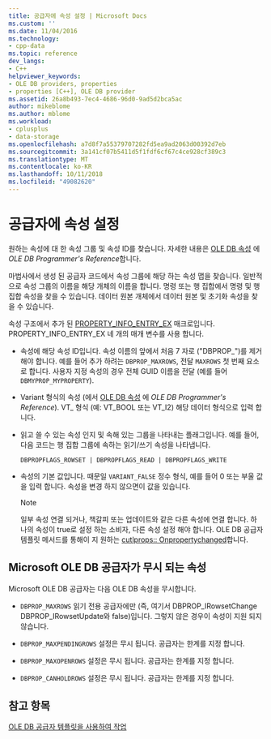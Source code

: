 ```yaml
---
title: 공급자에 속성 설정 | Microsoft Docs
ms.custom: ''
ms.date: 11/04/2016
ms.technology:
- cpp-data
ms.topic: reference
dev_langs:
- C++
helpviewer_keywords:
- OLE DB providers, properties
- properties [C++], OLE DB provider
ms.assetid: 26a8b493-7ec4-4686-96d0-9ad5d2bca5ac
author: mikeblome
ms.author: mblome
ms.workload:
- cplusplus
- data-storage
ms.openlocfilehash: a7d8f7a55379707282fd5ea9ad2063d00392d7eb
ms.sourcegitcommit: 3a141cf07b5411d5f1fdf6cf67c4ce928cf389c3
ms.translationtype: MT
ms.contentlocale: ko-KR
ms.lasthandoff: 10/11/2018
ms.locfileid: "49082620"
---
```

# <a name="setting-properties-in-your-provider"></a>공급자에 속성 설정

원하는 속성에 대 한 속성 그룹 및 속성 ID를 찾습니다. 자세한 내용은 [OLE DB 속성](/previous-versions/windows/desktop/ms722734) 에 *OLE DB Programmer's Reference*합니다.  
  
마법사에서 생성 된 공급자 코드에서 속성 그룹에 해당 하는 속성 맵을 찾습니다. 일반적으로 속성 그룹의 이름을 해당 개체의 이름을 합니다. 명령 또는 행 집합에서 명령 및 행 집합 속성을 찾을 수 있습니다. 데이터 원본 개체에서 데이터 원본 및 초기화 속성을 찾을 수 있습니다.  
  
속성 구조에서 추가 된 [PROPERTY_INFO_ENTRY_EX](../../data/oledb/property-info-entry-ex.md) 매크로입니다. PROPERTY_INFO_ENTRY_EX 네 개의 매개 변수를 사용 합니다.  
  
- 속성에 해당 속성 ID입니다. 속성 이름의 앞에서 처음 7 자로 ("DBPROP_")를 제거 해야 합니다. 예를 들어 추가 하려는 `DBPROP_MAXROWS`, 전달 `MAXROWS` 첫 번째 요소로 합니다. 사용자 지정 속성의 경우 전체 GUID 이름을 전달 (예를 들어 `DBMYPROP_MYPROPERTY`).  
  
- Variant 형식의 속성 (에서 [OLE DB 속성](/previous-versions/windows/desktop/ms722734) 에 *OLE DB Programmer's Reference*). VT_ 형식 (예: VT_BOOL 또는 VT_I2) 해당 데이터 형식으로 입력 합니다.  
  
- 읽고 쓸 수 있는 속성 인지 및 속해 있는 그룹을 나타내는 플래그입니다. 예를 들어, 다음 코드는 행 집합 그룹에 속하는 읽기/쓰기 속성을 나타냅니다.  
  
    ```  
    DBPROPFLAGS_ROWSET | DBPROPFLAGS_READ | DBPROPFLAGS_WRITE  
    ```  
  
- 속성의 기본 값입니다. 때문일 `VARIANT_FALSE` 정수 형식, 예를 들어 0 또는 부울 값을 입력 합니다. 속성을 변경 하지 않으면이 값을 있습니다.  
  
    > [!NOTE]
    >  일부 속성 연결 되거나, 책갈피 또는 업데이트와 같은 다른 속성에 연결 합니다. 하나의 속성이 true로 설정 하는 소비자, 다른 속성 설정 해야 합니다. OLE DB 공급자 템플릿 메서드를 통해이 지 원하는 [cutlprops:: Onpropertychanged](../../data/oledb/cutlprops-onpropertychanged.md)합니다.  
  
## <a name="properties-ignored-by-microsoft-ole-db-providers"></a>Microsoft OLE DB 공급자가 무시 되는 속성  

Microsoft OLE DB 공급자는 다음 OLE DB 속성을 무시합니다.  
  
- `DBPROP_MAXROWS` 읽기 전용 공급자에만 (즉, 여기서 DBPROP_IRowsetChange DBPROP_IRowsetUpdate와 false)입니다. 그렇지 않은 경우이 속성이 지원 되지 않습니다.  
  
- `DBPROP_MAXPENDINGROWS` 설정은 무시 됩니다. 공급자는 한계를 지정 합니다.  
  
- `DBPROP_MAXOPENROWS` 설정은 무시 됩니다. 공급자는 한계를 지정 합니다.  
  
- `DBPROP_CANHOLDROWS` 설정은 무시 됩니다. 공급자는 한계를 지정 합니다.  
  
## <a name="see-also"></a>참고 항목  

[OLE DB 공급자 템플릿을 사용하여 작업](../../data/oledb/working-with-ole-db-provider-templates.md)